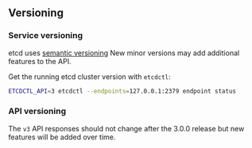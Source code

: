 ## Versioning

### Service versioning

etcd uses [semantic versioning](http://semver.org)
New minor versions may add additional features to the API.

Get the running etcd cluster version with `etcdctl`:

```sh
ETCDCTL_API=3 etcdctl --endpoints=127.0.0.1:2379 endpoint status
```

### API versioning

The `v3` API responses should not change after the 3.0.0 release but new features will be added over time.

